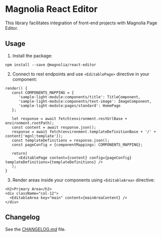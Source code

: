# Magnolia React Editor

This library facilitates integration of front-end projects with Magnolia Page Editor.

## Usage

 1. Install the package:
```
npm install --save @magnolia/react-editor
```

 2. Connect to rest endpoints and use `<EditablePage>` directive in your component:
```
render() {
   const COMPONENTS_MAPPING = {
      'sample-light-module:components/title': TitleComponent,
      'sample-light-module:components/text-image': ImageComponent,
      'sample-light-module:pages/standard': HomePage
   };

   let response = await fetch(environment.restUrlBase + environment.rootPath);
   const content = await response.json();
   response = await fetch(environment.templateDefinitionBase + '/' + content['mgnl:template']);
   const templateDefinitions = response.json();
   const pageConfig = {componentMappings: COMPONENTS_MAPPING};

   return(
      <EditablePage content={content} config={pageConfig} templateDefinitions={templateDefinitions} />
   );
}
```

 3. Render areas inside your components using `<EditableArea>` directive:
```
<h2>Primary Area</h2>
<div className="col-12">
  <EditableArea key="main" content={mainAreaContent} />
</div>
```

## Changelog

See the [CHANGELOG.md](https://git.magnolia-cms.com/projects/MODULES/repos/frontend-helpers/browse/packages/react-editor/CHANGELOG.md) file.
